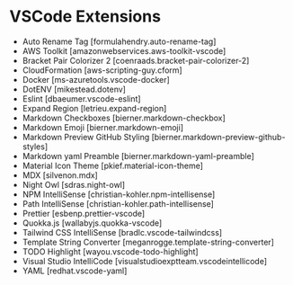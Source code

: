 # VSCode Extensions

* Auto Rename Tag [formulahendry.auto-rename-tag]
* AWS Toolkit [amazonwebservices.aws-toolkit-vscode]
* Bracket Pair Colorizer 2 [coenraads.bracket-pair-colorizer-2]
* CloudFormation [aws-scripting-guy.cform]
* Docker [ms-azuretools.vscode-docker]
* DotENV [mikestead.dotenv]
* Eslint [dbaeumer.vscode-eslint]
* Expand Region [letrieu.expand-region]
* Markdown Checkboxes [bierner.markdown-checkbox]
* Markdown Emoji [bierner.markdown-emoji]
* Markdown Preview GitHub Styling [bierner.markdown-preview-github-styles]
* Markdown yaml Preamble [bierner.markdown-yaml-preamble]
* Material Icon Theme [pkief.material-icon-theme]
* MDX [silvenon.mdx]
* Night Owl [sdras.night-owl]
* NPM IntelliSense [christian-kohler.npm-intellisense]
* Path IntelliSense [christian-kohler.path-intellisense]
* Prettier [esbenp.prettier-vscode]
* Quokka.js [wallabyjs.quokka-vscode]
* Tailwind CSS IntelliSense [bradlc.vscode-tailwindcss]
* Template String Converter [meganrogge.template-string-converter]
* TODO Highlight [wayou.vscode-todo-highlight]
* Visual Studio IntelliCode [visualstudioexptteam.vscodeintellicode]
* YAML [redhat.vscode-yaml]
